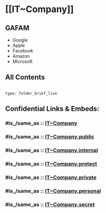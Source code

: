 # [[IT~Company]] 

## GAFAM

- Google 
- Apple 
- Facebook 
- Amazon 
- Microsoft 


## All Contents


```folderv
```

```ccard
type: folder_brief_live
```


## Confidential Links & Embeds: 

### #is_/same_as :: [IT~Company](/_Standards/Society/Economics/Business/Business-Entity/IT~Company.md) 

### #is_/same_as :: [IT~Company.public](/_public/Society/Economics/Business/Business-Entity/IT~Company.public.md) 

### #is_/same_as :: [IT~Company.internal](/_internal/Society/Economics/Business/Business-Entity/IT~Company.internal.md) 

### #is_/same_as :: [IT~Company.protect](/_protect/Society/Economics/Business/Business-Entity/IT~Company.protect.md) 

### #is_/same_as :: [IT~Company.private](/_private/Society/Economics/Business/Business-Entity/IT~Company.private.md) 

### #is_/same_as :: [IT~Company.personal](/_personal/Society/Economics/Business/Business-Entity/IT~Company.personal.md) 

### #is_/same_as :: [IT~Company.secret](/_secret/Society/Economics/Business/Business-Entity/IT~Company.secret.md)

